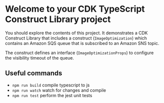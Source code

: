 # Welcome to your CDK TypeScript Construct Library project

You should explore the contents of this project. It demonstrates a CDK Construct Library that includes a construct (`ImageOptimization`)
which contains an Amazon SQS queue that is subscribed to an Amazon SNS topic.

The construct defines an interface (`ImageOptimizationProps`) to configure the visibility timeout of the queue.

## Useful commands

* `npm run build`   compile typescript to js
* `npm run watch`   watch for changes and compile
* `npm run test`    perform the jest unit tests
